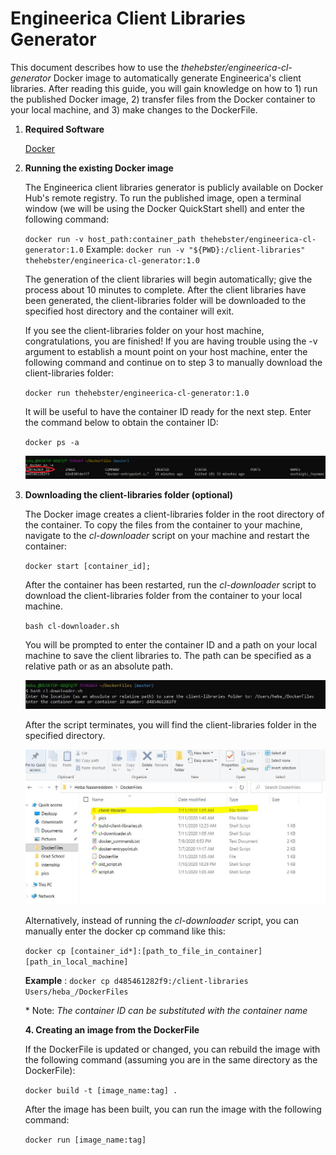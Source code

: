 # Engineerica Client Libraries Generator

This document describes how to use the _thehebster/engineerica-cl-generator_ Docker image to automatically generate Engineerica&#39;s client libraries. After reading this guide, you will gain knowledge on how to 1) run the published Docker image, 2) transfer files from the Docker container to your local machine, and 3) make changes to the DockerFile.

1. **Required Software**

    [Docker](https://docs.docker.com/get-docker/)

2. **Running the existing Docker image**

    The Engineerica client libraries generator is publicly available on Docker Hub&#39;s remote registry. To run the published image, open a terminal window (we will be using the Docker QuickStart shell) and enter the following command:
    
    `docker run -v host_path:container_path thehebster/engineerica-cl-generator:1.0`
    Example: `docker run -v "${PWD}:/client-libraries" thehebster/engineerica-cl-generator:1.0`

     
    The generation of the client libraries will begin automatically; give the process about 10 minutes to complete. After the client libraries have been generated, the client-libraries folder will be downloaded to the specified host directory and the container will exit. 
    
    If you see the client-libraries folder on your host machine, congratulations, you are finished! If you are having trouble using the -v argument to establish a mount point on your host machine, enter the following command and continue on to step 3 to manually download the client-libraries folder:

    `docker run thehebster/engineerica-cl-generator:1.0`

    It will be useful to have the container ID ready for the next step. Enter the command below to obtain the container ID:
    
    `docker ps -a`
    
    ![ScreenShot](docker_ps_command.png)

3. **Downloading the client-libraries folder (optional)**

    The Docker image creates a client-libraries folder in the root directory of the container. To copy the files from the container to your machine, navigate to the *cl-downloader* script on your machine and restart the container:
    
    `docker start [container_id];`
    
    After the container has been restarted, run the *cl-downloader* script to download the client-libraries folder from the container to your local machine.
    
    `bash cl-downloader.sh`
    
    You will be prompted to enter the container ID and a path on your local machine to save the client libraries to. The path can be specified as a relative path or as an absolute path.

    ![ScreenShot](script_command.JPG)
    
    After the script terminates, you will find the client-libraries folder in the specified directory.
    
    ![ScreenShot](directory_structure.JPG)
    
    Alternatively, instead of running the *cl-downloader* script, you can manually enter the docker cp command like this:
    
    `docker cp [container_id*]:[path_to_file_in_container] [path_in_local_machine]`
    
    **Example** : `docker cp d485461282f9:/client-libraries Users/heba_/DockerFiles`

    \* Note: _The container ID can be substituted with the container name_

   **4. Creating an image from the DockerFile**

   If the DockerFile is updated or changed, you can rebuild the image with the following command (assuming you are in the same directory as the DockerFile):

   `docker build -t [image_name:tag] .`

   After the image has been built, you can run the image with the following command:

   `docker run [image_name:tag]`
    
